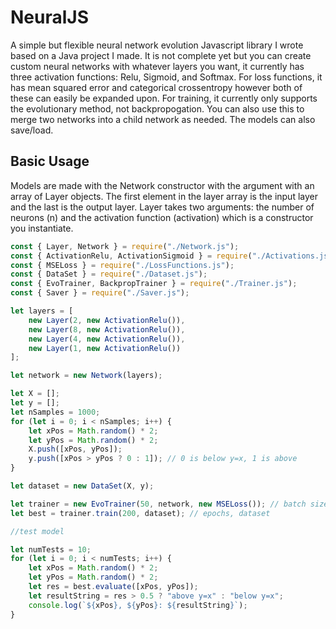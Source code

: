 # NeuralJS
A simple but flexible neural network evolution Javascript library I wrote based on a Java project I made. It is not complete yet but you can create custom neural networks with whatever layers you want, it 
currently has three activation functions: Relu, Sigmoid, and Softmax. For loss functions, it has mean squared error and categorical crossentropy however both of these 
can easily be expanded upon. For training, it currently only supports the evolutionary method, not backpropogation. You can also use this to merge two networks into a 
child network as needed. The models can also save/load.

## Basic Usage
Models are made with the Network constructor with the argument with an array of Layer objects. The first element in the layer array is the input layer and the last is the 
output layer. Layer takes two arguments: the number of neurons (n) and the activation function (activation) which is a constructor you instantiate.

```js
const { Layer, Network } = require("./Network.js");
const { ActivationRelu, ActivationSigmoid } = require("./Activations.js");
const { MSELoss } = require("./LossFunctions.js");
const { DataSet } = require("./Dataset.js");
const { EvoTrainer, BackpropTrainer } = require("./Trainer.js");
const { Saver } = require("./Saver.js");

let layers = [
    new Layer(2, new ActivationRelu()),
    new Layer(8, new ActivationRelu()),
    new Layer(4, new ActivationRelu()),
    new Layer(1, new ActivationRelu())
];

let network = new Network(layers);

let X = [];
let y = [];
let nSamples = 1000;
for (let i = 0; i < nSamples; i++) {
    let xPos = Math.random() * 2;
    let yPos = Math.random() * 2;
    X.push([xPos, yPos]);
    y.push([xPos > yPos ? 0 : 1]); // 0 is below y=x, 1 is above
}

let dataset = new DataSet(X, y);

let trainer = new EvoTrainer(50, network, new MSELoss()); // batch size, network to train, loss function
let best = trainer.train(200, dataset); // epochs, dataset

//test model

let numTests = 10;
for (let i = 0; i < numTests; i++) {
    let xPos = Math.random() * 2;
    let yPos = Math.random() * 2;
    let res = best.evaluate([xPos, yPos]);
    let resultString = res > 0.5 ? "above y=x" : "below y=x";
    console.log(`${xPos}, ${yPos}: ${resultString}`);
}
```
